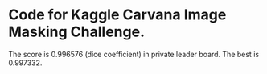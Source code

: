 # Code for Kaggle Carvana Image Masking Challenge.

The score is 0.996576 (dice coefficient) in private leader board. The best is 0.997332.